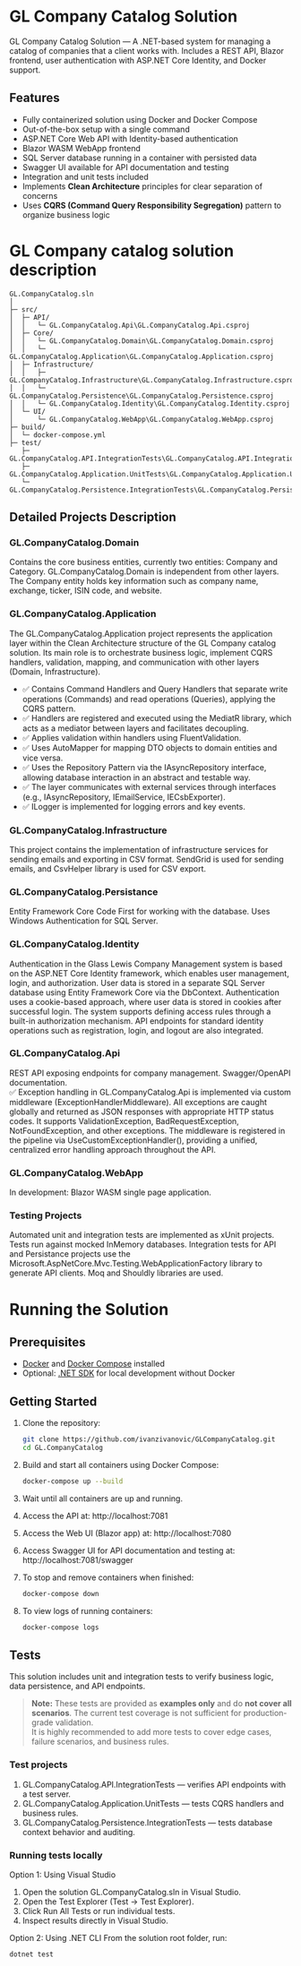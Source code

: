 # GL Company Catalog Solution
GL Company Catalog Solution — A .NET-based system for managing a catalog of companies that a client works with. Includes a REST API, Blazor frontend, user authentication with ASP.NET Core Identity, and Docker support.

## Features

- Fully containerized solution using Docker and Docker Compose  
- Out-of-the-box setup with a single command  
- ASP.NET Core Web API with Identity-based authentication  
- Blazor WASM WebApp frontend  
- SQL Server database running in a container with persisted data  
- Swagger UI available for API documentation and testing  
- Integration and unit tests included
- Implements **Clean Architecture** principles for clear separation of concerns  
- Uses **CQRS (Command Query Responsibility Segregation)** pattern to organize business logic

# GL Company catalog solution description

``` 
GL.CompanyCatalog.sln
│
├─ src/
│  ├─ API/
│  │   └─ GL.CompanyCatalog.Api\GL.CompanyCatalog.Api.csproj
│  ├─ Core/
│  │   └─ GL.CompanyCatalog.Domain\GL.CompanyCatalog.Domain.csproj
│  │   └─ GL.CompanyCatalog.Application\GL.CompanyCatalog.Application.csproj
│  ├─ Infrastructure/
│  │   ├─ GL.CompanyCatalog.Infrastructure\GL.CompanyCatalog.Infrastructure.csproj
│  │   └─ GL.CompanyCatalog.Persistence\GL.CompanyCatalog.Persistence.csproj
│  │   └─ GL.CompanyCatalog.Identity\GL.CompanyCatalog.Identity.csproj
│  └─ UI/
│      └─ GL.CompanyCatalog.WebApp\GL.CompanyCatalog.WebApp.csproj
├─ build/
│  └─ docker-compose.yml
├─ test/
   ├─ GL.CompanyCatalog.API.IntegrationTests\GL.CompanyCatalog.API.IntegrationTests.csproj
   ├─ GL.CompanyCatalog.Application.UnitTests\GL.CompanyCatalog.Application.UnitTests.csproj
   └─ GL.CompanyCatalog.Persistence.IntegrationTests\GL.CompanyCatalog.Persistence.IntegrationTests.csproj
 ```   
## Detailed Projects Description

### GL.CompanyCatalog.Domain  
Contains the core business entities, currently two entities: Company and Category. GL.CompanyCatalog.Domain is independent from other layers. The Company entity holds key information such as company name, exchange, ticker, ISIN code, and website.

### GL.CompanyCatalog.Application  
The GL.CompanyCatalog.Application project represents the application layer within the Clean Architecture structure of the GL Company catalog solution. Its main role is to orchestrate business logic, implement CQRS handlers, validation, mapping, and communication with other layers (Domain, Infrastructure).

- ✅ Contains Command Handlers and Query Handlers that separate write operations (Commands) and read operations (Queries), applying the CQRS pattern.
- ✅ Handlers are registered and executed using the MediatR library, which acts as a mediator between layers and facilitates decoupling.
- ✅ Applies validation within handlers using FluentValidation.
- ✅ Uses AutoMapper for mapping DTO objects to domain entities and vice versa.
- ✅ Uses the Repository Pattern via the IAsyncRepository<T> interface, allowing database interaction in an abstract and testable way.
- ✅ The layer communicates with external services through interfaces (e.g., IAsyncRepository, IEmailService, IECsbExporter).
- ✅ ILogger is implemented for logging errors and key events.

### GL.CompanyCatalog.Infrastructure  
This project contains the implementation of infrastructure services for sending emails and exporting in CSV format. SendGrid is used for sending emails, and CsvHelper library is used for CSV export.

### GL.CompanyCatalog.Persistance  
Entity Framework Core Code First for working with the database. Uses Windows Authentication for SQL Server.

### GL.CompanyCatalog.Identity  
Authentication in the Glass Lewis Company Management system is based on the ASP.NET Core Identity framework, which enables user management, login, and authorization. User data is stored in a separate SQL Server database using Entity Framework Core via the DbContext. Authentication uses a cookie-based approach, where user data is stored in cookies after successful login. The system supports defining access rules through a built-in authorization mechanism. API endpoints for standard identity operations such as registration, login, and logout are also integrated.

### GL.CompanyCatalog.Api  
REST API exposing endpoints for company management. Swagger/OpenAPI documentation.  
✅ Exception handling in GL.CompanyCatalog.Api is implemented via custom middleware (ExceptionHandlerMiddleware). All exceptions are caught globally and returned as JSON responses with appropriate HTTP status codes. It supports ValidationException, BadRequestException, NotFoundException, and other exceptions. The middleware is registered in the pipeline via UseCustomExceptionHandler(), providing a unified, centralized error handling approach throughout the API.

### GL.CompanyCatalog.WebApp  
In development: Blazor WASM single page application.

### Testing Projects  
Automated unit and integration tests are implemented as xUnit projects. Tests run against mocked InMemory databases. Integration tests for API and Persistance projects use the Microsoft.AspNetCore.Mvc.Testing.WebApplicationFactory library to generate API clients. Moq and Shouldly libraries are used.

# Running the Solution

## Prerequisites

- [Docker](https://docs.docker.com/get-docker/) and [Docker Compose](https://docs.docker.com/compose/install/) installed  
- Optional: [.NET SDK](https://dotnet.microsoft.com/en-us/download) for local development without Docker  

## Getting Started

1. Clone the repository:

   ```bash
   git clone https://github.com/ivanzivanovic/GLCompanyCatalog.git
   cd GL.CompanyCatalog
   
2. Build and start all containers using Docker Compose:
   ```bash
   docker-compose up --build

3. Wait until all containers are up and running.

4. Access the API at:
   http://localhost:7081

5. Access the Web UI (Blazor app) at:
   http://localhost:7080
   
7. Access Swagger UI for API documentation and testing at:
   http://localhost:7081/swagger

8. To stop and remove containers when finished:
   ```bash
   docker-compose down
   
9. To view logs of running containers:
   ```bash    
   docker-compose logs

## Tests
This solution includes unit and integration tests to verify business logic, data persistence, and API endpoints.

> **Note:** These tests are provided as **examples only** and do **not cover all scenarios**. The current test coverage is not sufficient for production-grade validation.  
> It is highly recommended to add more tests to cover edge cases, failure scenarios, and business rules.

### Test projects
1. GL.CompanyCatalog.API.IntegrationTests — verifies API endpoints with a test server.
2. GL.CompanyCatalog.Application.UnitTests — tests CQRS handlers and business rules.
3. GL.CompanyCatalog.Persistence.IntegrationTests — tests database context behavior and auditing.

### Running tests locally

Option 1: Using Visual Studio

1. Open the solution GL.CompanyCatalog.sln in Visual Studio.
2. Open the Test Explorer (Test → Test Explorer).
3. Click Run All Tests or run individual tests.
4. Inspect results directly in Visual Studio.

Option 2: Using .NET CLI
From the solution root folder, run:
```bash    
dotnet test


